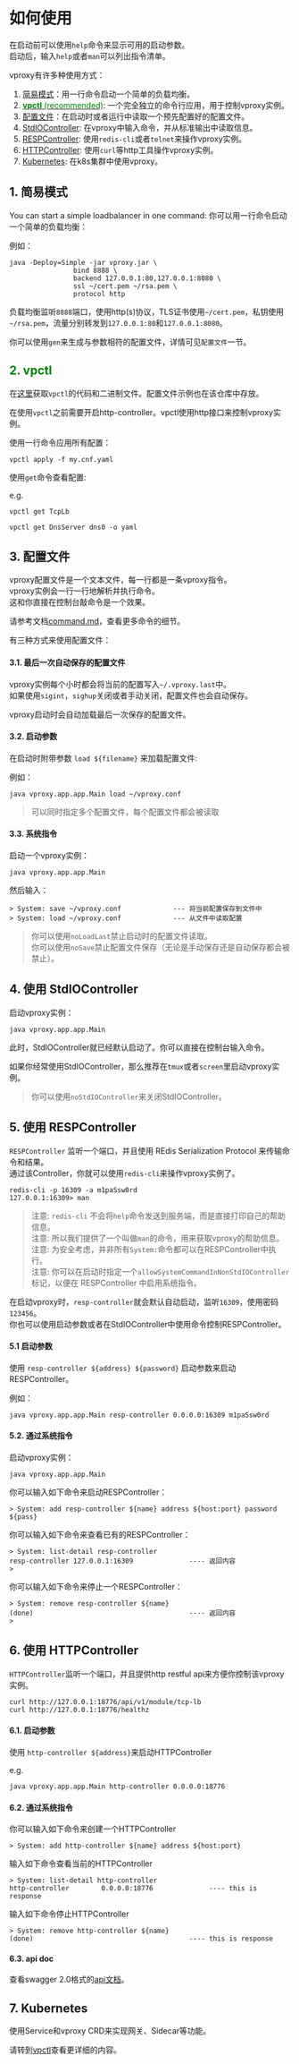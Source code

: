 # 如何使用

在启动前可以使用`help`命令来显示可用的启动参数。  
启动后，输入`help`或者`man`可以列出指令清单。

vproxy有许多种使用方式：

1. [简易模式](#simple)：用一行命令启动一个简单的负载均衡。
2. [<font color="green">**vpctl** (recommended)</font>](#vpctl): 一个完全独立的命令行应用，用于控制vproxy实例。
3. [配置文件](#config)：在启动时或者运行中读取一个预先配置好的配置文件。
4. [StdIOController](#stdio): 在vproxy中输入命令，并从标准输出中读取信息。
5. [RESPController](#resp): 使用`redis-cli`或者`telnet`来操作vproxy实例。
6. [HTTPController](#http): 使用`curl`等http工具操作vproxy实例。
7. [Kubernetes](#k8s): 在k8s集群中使用vproxy。

<div id="simple"></div>

## 1. 简易模式

You can start a simple loadbalancer in one command:
你可以用一行命令启动一个简单的负载均衡：

例如：

```
java -Deploy=Simple -jar vproxy.jar \
                bind 8888 \
                backend 127.0.0.1:80,127.0.0.1:8080 \
                ssl ~/cert.pem ~/rsa.pem \
                protocol http
```

负载均衡监听`8888`端口，使用http(s)协议，TLS证书使用`~/cert.pem`，私钥使用`~/rsa.pem`，流量分别转发到`127.0.0.1:80`和`127.0.0.1:8080`。

你可以使用`gen`来生成与参数相符的配置文件，详情可见`配置文件`一节。

<div id="vpctl"></div>

## <font color="green">2. vpctl</font>

在[这里](https://github.com/vproxy-tools/vpctl)获取`vpctl`的代码和二进制文件。配置文件示例也在该仓库中存放。

在使用`vpctl`之前需要开启http-controller。vpctl使用http接口来控制vproxy实例。

使用一行命令应用所有配置：

```
vpctl apply -f my.cnf.yaml
```

使用`get`命令查看配置:

e.g.

```
vpctl get TcpLb
```

```
vpctl get DnsServer dns0 -o yaml
```

<div id="config"></div>

## 3. 配置文件

vproxy配置文件是一个文本文件，每一行都是一条vproxy指令。  
vproxy实例会一行一行地解析并执行命令。  
这和你直接在控制台敲命令是一个效果。

请参考文档[command.md](https://github.com/wkgcass/vproxy/blob/master/doc/command.md)，查看更多命令的细节。

有三种方式来使用配置文件：

#### 3.1. 最后一次自动保存的配置文件

vproxy实例每个小时都会将当前的配置写入`~/.vproxy.last`中。  
如果使用`sigint`，`sighup`关闭或者手动关闭，配置文件也会自动保存。

vproxy启动时会自动加载最后一次保存的配置文件。

#### 3.2. 启动参数

在启动时附带参数 `load ${filename}` 来加载配置文件:

例如：

```
java vproxy.app.app.Main load ~/vproxy.conf
```

> 可以同时指定多个配置文件，每个配置文件都会被读取

#### 3.3. 系统指令

启动一个vproxy实例：

```
java vproxy.app.app.Main
```

然后输入：

```
> System: save ~/vproxy.conf             --- 将当前配置保存到文件中
> System: load ~/vproxy.conf             --- 从文件中读取配置
```

> 你可以使用`noLoadLast`禁止启动时的配置文件读取。  
> 你可以使用`noSave`禁止配置文件保存（无论是手动保存还是自动保存都会被禁止）。

<div id="stdio"></div>

## 4. 使用 StdIOController

启动vproxy实例：

```
java vproxy.app.app.Main
```

此时，StdIOController就已经默认启动了。你可以直接在控制台输入命令。

如果你经常使用StdIOController，那么推荐在`tmux`或者`screen`里启动vproxy实例。

> 你可以使用`noStdIOController`来关闭StdIOController。

<div id="resp"></div>

## 5. 使用 RESPController

`RESPController` 监听一个端口，并且使用 REdis Serialization Protocol 来传输命令和结果。  
通过该Controller，你就可以使用`redis-cli`来操作vproxy实例了。

```
redis-cli -p 16309 -a m1paSsw0rd
127.0.0.1:16309> man
```

> 注意: `redis-cli` 不会将`help`命令发送到服务端，而是直接打印自己的帮助信息。  
> 注意: 所以我们提供了一个叫做`man`的命令，用来获取vproxy的帮助信息。  
> 注意: 为安全考虑，并非所有`System:`命令都可以在RESPController中执行。  
> 注意: 你可以在启动时指定一个`allowSystemCommandInNonStdIOController`标记，以便在 RESPController 中启用系统指令。

在启动vproxy时，`resp-controller`就会默认自动启动，监听`16309`，使用密码`123456`。  
你也可以使用启动参数或者在StdIOController中使用命令控制RESPController。

#### 5.1 启动参数

使用 `resp-controller ${address} ${password}` 启动参数来启动 RESPController。

例如：

```
java vproxy.app.app.Main resp-controller 0.0.0.0:16309 m1paSsw0rd
```

#### 5.2. 通过系统指令

启动vproxy实例：

```
java vproxy.app.app.Main
```

你可以输入如下命令来启动RESPController：

```
> System: add resp-controller ${name} address ${host:port} password ${pass}
```

你可以输入如下命令来查看已有的RESPController：

```
> System: list-detail resp-controller
resp-controller	127.0.0.1:16309              ---- 返回内容
>
```

你可以输入如下命令来停止一个RESPController：

```
> System: remove resp-controller ${name}
(done)                                       ---- 返回内容
>
```

<div id="http"></div>

## 6. 使用 HTTPController

`HTTPController`监听一个端口，并且提供http restful api来方便你控制该vproxy实例。

```
curl http://127.0.0.1:18776/api/v1/module/tcp-lb
curl http://127.0.0.1:18776/healthz
```

#### 6.1. 启动参数

使用 `http-controller ${address}`来启动HTTPController

e.g.

```
java vproxy.app.app.Main http-controller 0.0.0.0:18776
```

#### 6.2. 通过系统指令

你可以输入如下命令来创建一个HTTPController

```
> System: add http-controller ${name} address ${host:port}
```

输入如下命令查看当前的HTTPController

```
> System: list-detail http-controller
http-controller        0.0.0.0:18776              ---- this is response
```

输入如下命令停止HTTPController

```
> System: remove http-controller ${name}
(done)                                       ---- this is response
```

#### 6.3. api doc

查看swagger 2.0格式的[api文档](https://github.com/wkgcass/vproxy/blob/master/doc/api.yaml)。

<div id="k8s"></div>

## 7. Kubernetes

使用Service和vproxy CRD来实现网关、Sidecar等功能。

请转到[vpctl](https://github.com/vproxy-tools/vpctl)查看更详细的内容。
